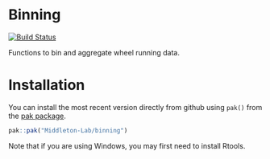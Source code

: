 # Binning #

[![Build Status](https://travis-ci.org/kmiddleton/binning.png?branch=master)](https://travis-ci.org/kmiddleton/binning)

Functions to bin and aggregate wheel running data.

# Installation #

You can install the most recent version directly from github using
`pak()` from the
[pak package]([https://github.com/hadley/devtools](https://pak.r-lib.org/)).

```R
pak::pak("Middleton-Lab/binning")
```

Note that if you are using Windows, you may first need to install
Rtools. 
